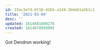 ```yaml
---
id: 23ac3e7d-6f16-41b5-a144-2bdeb1a3b1c1
title: '2021-03-04'
desc: ''
updated: 1614881800276
created: 1614878956985
---
```


Got Dendron working!